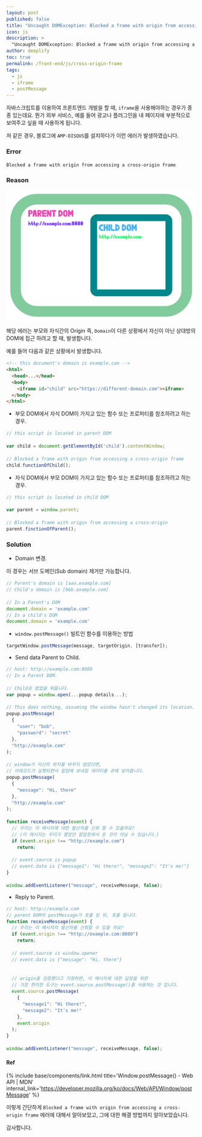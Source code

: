 ```yaml
---
layout: post
published: false
title: "Uncaught DOMException: Blocked a frame with origin from accessing a cross-origin frame 에러"
icon: js
description: >
  "Uncaught DOMException: Blocked a frame with origin from accessing a cross-origin frame"
author: deeplify
toc: true
permalink: /front-end/js/cross-origin-frame
tags:
  - js
  - iframe
  - postMessage
---
```


자바스크립트를 이용하여 프론트엔드 개발을 할 때, `iframe`을 사용해야하는 경우가 종종 있는데요.
뭔가 외부 서비스, 예를 들어 광고나 플러그인을 내 페이지에 부분적으로 보여주고 싶을 때 사용하게 됩니다.

저 같은 경우, 블로그에 `AMP-DISQUS`를 설치하다가 이런 에러가 발생하였습니다.

### Error

`Blocked a frame with origin from accessing a cross-origin frame`


### Reason

![js_iframe](/assets/images/js-iframe.png)

해당 에러는 부모와 자식간의 Origin 즉, `Domain`이 다른 상황에서 자신이 아닌 상대방의 DOM에 접근 하려고 
할 때, 발생합니다.

예를 들어 다음과 같은 상황에서 발생합니다.

```html
<!-- this document's domain is example.com -->
<html>
  <head>...</head>
  <body>
    <iframe id="child" src="https://different-domain.com"><iframe>
  </body>
</html>
```

- 부모 DOM에서 자식 DOM이 가지고 있는 함수 또는 프로퍼티를 참조하려고 하는 경우.

```js
// this script is located in parent DOM

var child = document.getElementById('child').contentWindow;

// Blocked a frame with origin from accessing a cross-origin frame
child.functionOfChild();
```

- 자식 DOM에서 부모 DOM이 가지고 있는 함수 또는 프로퍼티를 참조하려고 하는 경우.

```js
// this script is located in child DOM

var parent = window.parent;

// Blocked a frame with origin from accessing a cross-origin
parent.finctionOfParent();
```

### Solution

- Domain 변경.

이 경우는 서브 도메인(Sub domain) 제거만 가능합니다.

```js
// Parent's domain is [aaa.example.com]
// Child's domain is [bbb.example.com]

// In a Parent's DOM
document.domain = 'example.com'
// In a child's DOM
document.domain = 'example.com'
```

- `window.postMessage()` 빌트인 함수를 이용하는 방법

```js
targetWindow.postMessage(message, targetOrigin, [transfer]);
```

- Send data Parent to Child.

```js
// host: http://example.com:8080
// In a Parent DOM.

// Child로 팝업을 뛰웁니다.
var popup = window.open(...popup details...);

// This does nothing, assuming the window hasn't changed its location.
popup.postMessage(
  {
    "user": "bob",
    "password": "secret"
  },
  "http://example.com"
);

// window가 자신의 위치를 바꾸지 않았다면,
// 아래코드가 실행되면서 팝업에 보내질 데이터를 큐에 넣어줍니다.
popup.postMessage(
  {
    "message": "Hi, there"
  },
  "http://example.com"
);

function receiveMessage(event) {
  // 우리는 이 메시지에 대한 발신자를 신뢰 할 수 있을까요?
  // (이 메시지는 우리가 열었던 팝업창에서 온 것이 아닐 수 있습니다.)
  if (event.origin !== "http://example.com")
    return;

  // event.source is popup
  // event.data is {"message1": "Hi there!", "message2": "It's me!"}
}

window.addEventListener("message", receiveMessage, false);
```

- Reply to Parent.

```js
// host: http://example.com
// parent DOM의 postMessage가 호출 된 뒤, 호출 됩니다.
function receiveMessage(event) {
  // 우리는 이 메시지의 발신자를 신뢰할 수 있을 까요?
  if (event.origin !== "http://example.com:8080")
    return;

  // event.source is window.opener
  // event.data is {"message": "Hi, there"}


  // origin을 검증했다고 가정하면, 이 메시지에 대한 답장을 위한
  // 가장 편리한 도구는 event.source.postMessage()를 사용하는 것 입니다.
  event.source.postMessage(
    {
      "message1": "Hi there!",
      "message2": "It's me!"
    },
    event.origin
  );
}

window.addEventListener("message", receiveMessage, false);
```

#### Ref

{% include base/components/link.html title='Window.postMessage() - Web API | MDN'  internal_link='https://developer.mozilla.org/ko/docs/Web/API/Window/postMessage' %}

이렇게 간단하게 `Blocked a frame with origin from accessing a cross-origin frame` 에러에 대해서 알아보았고, 그에 대한 해결 방법까지 알아보았습니다.

감사합니다.
